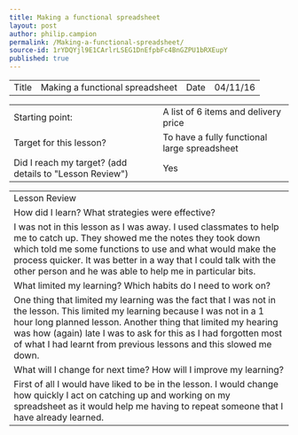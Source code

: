 ```yaml
---
title: Making a functional spreadsheet
layout: post
author: philip.campion
permalink: /Making-a-functional-spreadsheet/
source-id: 1rYDQYjl9E1CArlrLSEG1DnEfpbFc4BnGZPU1bRXEupY
published: true
---
```

<table>
  <tr>
    <td>Title</td>
    <td>Making a functional spreadsheet</td>
    <td>Date</td>
    <td>04/11/16</td>
  </tr>
</table>


<table>
  <tr>
    <td>Starting point:</td>
    <td>A list of 6 items and delivery price</td>
  </tr>
  <tr>
    <td>Target for this lesson?</td>
    <td>To have a fully functional large spreadsheet</td>
  </tr>
  <tr>
    <td>Did I reach my target? 
(add details to "Lesson Review")</td>
    <td> Yes</td>
  </tr>
</table>


<table>
  <tr>
    <td>Lesson Review</td>
  </tr>
  <tr>
    <td>How did I learn? What strategies were effective? </td>
  </tr>
  <tr>
    <td>I was not in this lesson as I was away. I used classmates to help me to catch up. They showed me the notes they took down which told me some functions to use and what would make the process quicker. It was better in a way that I could talk with the other person and he was able to help me in particular bits.</td>
  </tr>
  <tr>
    <td>What limited my learning? Which habits do I need to work on? </td>
  </tr>
  <tr>
    <td>One thing that limited my learning was the fact that I was not in the lesson. This limited my learning because I was not in a 1 hour long planned lesson. Another thing that limited my hearing was how (again) late I was to ask for this as I had forgotten most of what I had learnt from previous lessons and this slowed me down.</td>
  </tr>
  <tr>
    <td>What will I change for next time? How will I improve my learning?</td>
  </tr>
  <tr>
    <td>First of all I would have liked to be in the lesson. I would change how quickly I act on catching up and working on my spreadsheet as it would help me having to repeat someone that I have already learned.</td>
  </tr>
</table>


